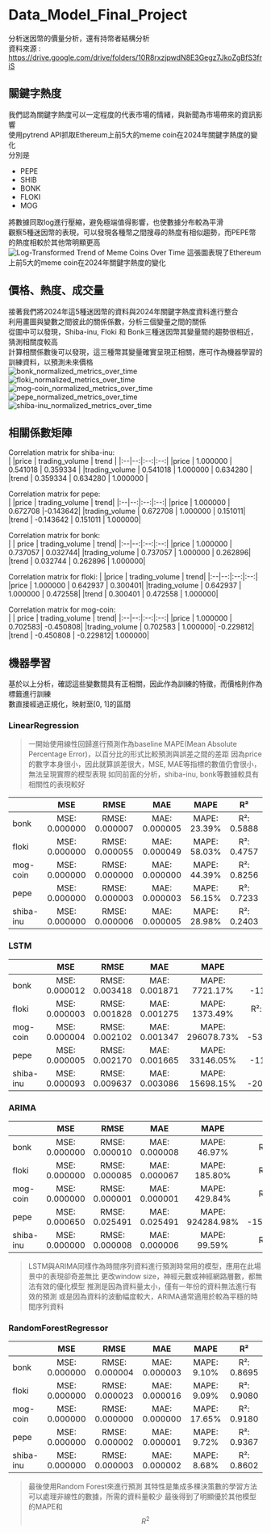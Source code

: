 # Data_Model_Final_Project
分析迷因幣的價量分析，還有持幣者結構分析  
資料來源 : https://drive.google.com/drive/folders/10R8rxzjpwdN8E3Gegz7JkoZgBfS3friS

## 關鍵字熱度
我們認為關鍵字熱度可以一定程度的代表市場的情緒，與新聞為市場帶來的資訊影響  
使用pytrend API抓取Ethereum上前5大的meme coin在2024年關鍵字熱度的變化    
分別是  
- PEPE
- SHIB
- BONK
- FLOKI
- MOG

將數據同取log進行壓縮，避免極端值得影響，也使數據分布較為平滑  
觀察5種迷因幣的表現，可以發現各種幣之間搜尋的熱度有相似趨勢，而PEPE幣的熱度相較於其他幣明顯更高  
![Log-Transformed Trend of Meme Coins Over Time](https://github.com/user-attachments/assets/1e3de221-d4a6-47fe-bc03-d8092b301c4d)
這張圖表現了Ethereum上前5大的meme coin在2024年關鍵字熱度的變化  

## 價格、熱度、成交量
接著我們將2024年這5種迷因幣的資料與2024年關鍵字熱度資料進行整合  
利用畫圖與變數之間彼此的關係係數，分析三個變量之間的關係  
從圖中可以發現，Shiba-inu, Floki 和 Bonk三種迷因幣其變量間的趨勢很相近，猜測相關度較高  
計算相關係數後可以發現，這三種幣其變量確實呈現正相關，應可作為機器學習的訓練資料，以預測未來價格  
![bonk_normalized_metrics_over_time](https://github.com/user-attachments/assets/d569e0be-55b8-4306-8901-107e11f84b96)
![floki_normalized_metrics_over_time](https://github.com/user-attachments/assets/23ab3c25-fbe6-4681-bc9f-0526602ae12a)
![mog-coin_normalized_metrics_over_time](https://github.com/user-attachments/assets/ae0e0a85-55ae-48a1-9669-359b652ba2ba)
![pepe_normalized_metrics_over_time](https://github.com/user-attachments/assets/9eff763b-7d49-480c-b561-4b432eb87003)
![shiba-inu_normalized_metrics_over_time](https://github.com/user-attachments/assets/ae6a310d-76c7-4ca0-b071-4c5518033d96)

## 相關係數矩陣
Correlation matrix for shiba-inu:  
|                   |price | trading_volume  |   trend |
|:--|--:|:--:|:--:|
|price     |      1.000000   |     0.541018 | 0.359334  |
|trading_volume | 0.541018     |   1.000000 | 0.634280  |
|trend     |      0.359334    |    0.634280 | 1.000000  |

Correlation matrix for pepe:  
|                   |price | trading_volume  |   trend|
|:--|--:|:--:|:--:|
|price       |    1.000000    |    0.672708 |-0.143642|
|trading_volume | 0.672708    |    1.000000 | 0.151011|
|trend      |    -0.143642    |    0.151011 | 1.000000|

Correlation matrix for bonk:  
|  | price | trading_volume  |   trend|
|:--|--:|:--:|:--:|
|price    |       1.000000  |      0.737057 | 0.032744|
|trading_volume | 0.737057    |    1.000000 | 0.262896|
|trend     |      0.032744    |    0.262896 | 1.000000|

Correlation matrix for floki:
| |price | trading_volume  |   trend|
|:--|--:|:--:|:--:|
|price     |      1.000000     |   0.642937 | 0.300401|
|trading_volume | 0.642937    |    1.000000 | 0.472558|
|trend     |      0.300401    |    0.472558 | 1.000000|

Correlation matrix for mog-coin:  
| | price | trading_volume | trend|
|:--|--:|:--:|:--:|
|price      |     1.000000     |   0.702583| -0.450808|
|trading_volume | 0.702583    |    1.000000| -0.229812|
|trend     |     -0.450808   |    -0.229812| 1.000000|

## 機器學習
基於以上分析，確認這些變數間具有正相關，因此作為訓練的特徵，而價格則作為標籤進行訓練  
數直接經過正規化，映射至[0, 1]的區間  

### LinearRegression
>一開始使用線性回歸進行預測作為baseline
>MAPE(Mean Absolute Percentage Error)，以百分比的形式比較預測與誤差之間的差距
>因為price的數字本身很小，因此就算誤差很大，MSE, MAE等指標的數值仍會很小，無法呈現實際的模型表現
>如同前面的分析，shiba-inu, bonk等數據較具有相關性的表現較好

| | MSE| RMSE| MAE| MAPE| R²|
|:--|:--:|:--:|:--:|:--:|:--:|
|bonk | MSE: 0.000000| RMSE: 0.000007| MAE: 0.000005| MAPE: 23.39%| R²: 0.5888|
|floki | MSE: 0.000000| RMSE: 0.000055| MAE: 0.000049| MAPE: 58.03%| R²: 0.4757|
|mog-coin | MSE: 0.000000| RMSE: 0.000000| MAE: 0.000000| MAPE: 44.39%| R²: 0.8256|
|pepe | MSE: 0.000000| RMSE: 0.000003| MAE: 0.000003| MAPE: 56.15%| R²: 0.7233|
|shiba-inu | MSE: 0.000000| RMSE: 0.000006| MAE: 0.000005| MAPE: 28.98%| R²: 0.2403|

### LSTM
| | MSE| RMSE| MAE| MAPE| R²|
|:--|:--:|:--:|:--:|:--:|:--:|
|bonk | MSE: 0.000012| RMSE: 0.003418| MAE: 0.001871| MAPE: 7721.17%| R²: -113363.2700|
|floki | MSE: 0.000003| RMSE: 0.001828| MAE: 0.001275| MAPE: 1373.49%| R²: -569.1073|
|mog-coin | MSE: 0.000004| RMSE: 0.002102| MAE: 0.001347| MAPE: 296078.73%| R²: -5331541.6923|
|pepe | MSE: 0.000005| RMSE: 0.002170| MAE: 0.001665| MAPE: 33146.05%| R²: -111659.1706|
|shiba-inu | MSE: 0.000093| RMSE: 0.009637| MAE: 0.003086| MAPE: 15698.15%| R²: -2008314.4229|

### ARIMA
| | MSE| RMSE| MAE| MAPE| R²|
|:--|:--:|:--:|:--:|:--:|:--:|
|bonk | MSE: 0.000000| RMSE: 0.000010| MAE: 0.000008| MAPE: 46.97%| R²: -0.0135|
|floki | MSE: 0.000000| RMSE: 0.000085| MAE: 0.000067| MAPE: 185.80%| R²: -0.2249|
|mog-coin | MSE: 0.000000| RMSE: 0.000001| MAE: 0.000001| MAPE: 429.84%| R²: -0.0135|
|pepe | MSE: 0.000650| RMSE: 0.025491| MAE: 0.025491| MAPE: 924284.98%| R²: -15414892.7402|
|shiba-inu | MSE: 0.000000| RMSE: 0.000008| MAE: 0.000006| MAPE: 99.59%| R²: -0.3312|

>LSTM與ARIMA同樣作為時間序列資料進行預測時常用的模型，應用在此場景中的表現卻奇差無比
>更改window size，神經元數或神經網路層數，都無法有效的優化模型
>推測是因為資料量太小，僅有一年份的資料無法進行有效的預測
>或是因為資料的波動幅度較大，ARIMA通常適用於較為平穩的時間序列資料


### RandomForestRegressor
| | MSE| RMSE| MAE| MAPE| R²|
|:--|:--:|:--:|:--:|:--:|:--:|
|bonk | MSE: 0.000000| RMSE: 0.000004| MAE: 0.000003| MAPE: 9.10%| R²: 0.8695|
|floki | MSE: 0.000000| RMSE: 0.000023| MAE: 0.000016| MAPE: 9.09%| R²: 0.9080|
|mog-coin | MSE: 0.000000| RMSE: 0.000000| MAE: 0.000000| MAPE: 17.65%| R²: 0.9180|
|pepe | MSE: 0.000000| RMSE: 0.000002| MAE: 0.000001| MAPE: 9.72%| R²: 0.9367|
|shiba-inu | MSE: 0.000000| RMSE: 0.000003| MAE: 0.000002| MAPE: 8.68%| R²: 0.8602|

>最後使用Random Forest來進行預測
>其特性是集成多棵決策數的學習方法
>可以處理非線性的數據，所需的資料量較少
>最後得到了明顯優於其他模型的MAPE和 $$R^2$$
